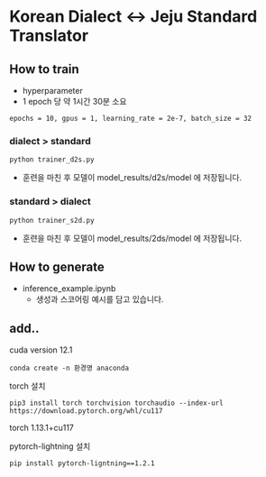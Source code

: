 # Korean Dialect <-> Jeju Standard Translator

## How to train

* hyperparameter
* 1 epoch 당 약 1시간 30분 소요
  
```
epochs = 10, gpus = 1, learning_rate = 2e-7, batch_size = 32
```
### dialect > standard

````
python trainer_d2s.py
````
* 훈련을 마친 후 모델이 model_results/d2s/model 에 저장됩니다.


### standard > dialect

````
python trainer_s2d.py
````
* 훈련을 마친 후 모델이 model_results/2ds/model 에 저장됩니다.


## How to generate

* inference_example.ipynb
  * 생성과 스코어링 예시를 담고 있습니다.


## add.. 

cuda version 12.1

````
conda create -n 환경명 anaconda
````

torch 설치 
````
pip3 install torch torchvision torchaudio --index-url https://download.pytorch.org/whl/cu117
````
torch 1.13.1+cu117

pytorch-lightning 설치
````
pip install pytorch-ligntning==1.2.1
````







